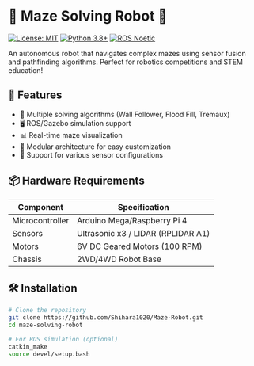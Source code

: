 # 🏁 Maze Solving Robot 🤖

[![License: MIT](https://img.shields.io/badge/License-MIT-yellow.svg)](https://opensource.org/licenses/MIT)
[![Python 3.8+](https://img.shields.io/badge/Python-3.8+-blue.svg)](https://www.python.org/)
[![ROS Noetic](https://img.shields.io/badge/ROS-Noetic-brightgreen.svg)](https://www.ros.org/)

An autonomous robot that navigates complex mazes using sensor fusion and pathfinding algorithms. Perfect for robotics competitions and STEM education!

## 🌟 Features
- 🧩 Multiple solving algorithms (Wall Follower, Flood Fill, Tremaux)
- 🖥️ ROS/Gazebo simulation support
- 📊 Real-time maze visualization
- 🔧 Modular architecture for easy customization
- 📶 Support for various sensor configurations

## 📦 Hardware Requirements
| Component | Specification |
|-----------|--------------|
| Microcontroller | Arduino Mega/Raspberry Pi 4 |
| Sensors | Ultrasonic x3 / LIDAR (RPLIDAR A1) |
| Motors | 6V DC Geared Motors (100 RPM) |
| Chassis | 2WD/4WD Robot Base |

## 🛠️ Installation
```bash
# Clone the repository
git clone https://github.com/Shihara1020/Maze-Robot.git
cd maze-solving-robot

# For ROS simulation (optional)
catkin_make
source devel/setup.bash
